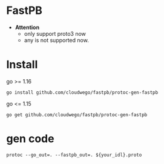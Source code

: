 # FastPB

* **Attention**
    - only support proto3 now
    - any is not supported now.

# Install
go >= 1.16
```shell
go install github.com/cloudwego/fastpb/protoc-gen-fastpb
```
go <= 1.15
```shell
go get github.com/cloudwego/fastpb/protoc-gen-fastpb
```

# gen code
```shell
protoc --go_out=. --fastpb_out=. ${your_idl}.proto
```